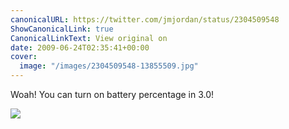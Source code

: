 ```yaml
---
canonicalURL: https://twitter.com/jmjordan/status/2304509548
ShowCanonicalLink: true
CanonicalLinkText: View original on
date: 2009-06-24T02:35:41+00:00
cover:
  image: "/images/2304509548-13855509.jpg"
---
```

Woah! You can turn on battery percentage in 3.0! 

![](/images/2304509548-13855509.jpg)